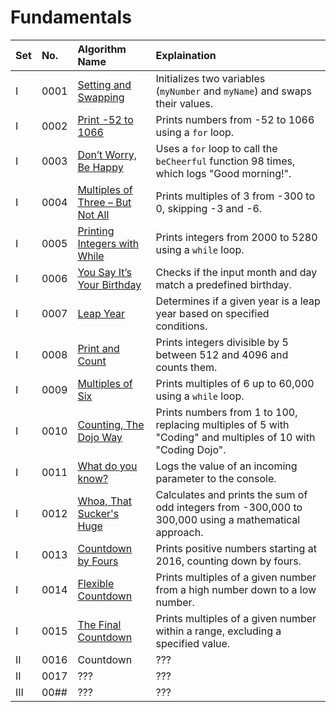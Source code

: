 # Fundamentals

| Set |   No.  | Algorithm Name | Explaination |
|:----|:-------|:---------------|:-------------|
|  I  |  0001  | [Setting and Swapping](0001-Setting-and-Swapping/) | Initializes two variables (`myNumber` and `myName`) and swaps their values. |
|  I  |  0002  | [Print -52 to 1066](0002-Print-neg52-to-1066/) | Prints numbers from -52 to 1066 using a `for` loop. |
|  I  |  0003  | [Don’t Worry, Be Happy](0003-Dont-Worry-Be-Happy/) | Uses a `for` loop to call the `beCheerful` function 98 times, which logs "Good morning!". |
|  I  |  0004  | [Multiples of Three – But Not All](0004-Multiples-of-Three-But-Not-All/) | Prints multiples of 3 from -300 to 0, skipping -3 and -6. |
|  I  |  0005  | [Printing Integers with While](0005-Printing-Integers-With-While/) | Prints integers from 2000 to 5280 using a `while` loop. |
|  I  |  0006  | [You Say It’s Your Birthday](0006-You-Say-its-Your-Birthday/) | Checks if the input month and day match a predefined birthday. |
|  I  |  0007  | [Leap Year](0007-Leap-Year/) | Determines if a given year is a leap year based on specified conditions. |
|  I  |  0008  | [Print and Count](0008-Print-and-Count/) | Prints integers divisible by 5 between 512 and 4096 and counts them. |
|  I  |  0009  | [Multiples of Six](0009-Multiples-of-Six/) | Prints multiples of 6 up to 60,000 using a `while` loop. |
|  I  |  0010  | [Counting, The Dojo Way](0010-Counting-The-Dojo-Way/) | Prints numbers from 1 to 100, replacing multiples of 5 with "Coding" and multiples of 10 with "Coding Dojo". |
|  I  |  0011  | [What do you know?](0011-What-do-you-know/) | Logs the value of an incoming parameter to the console. |
|  I  |  0012  | [Whoa, That Sucker's Huge](0012-Whoa-That-Suckers-Huge/) | Calculates and prints the sum of odd integers from -300,000 to 300,000 using a mathematical approach. |
|  I  |  0013  | [Countdown by Fours](0013-Countdown-by-Fours/) | Prints positive numbers starting at 2016, counting down by fours. |
|  I  |  0014  | [Flexible Countdown](0014-Flexible-Counter/) | Prints multiples of a given number from a high number down to a low number. |
|  I  |  0015  | [The Final Countdown](0015-The-Final-Countdown/) | Prints multiples of a given number within a range, excluding a specified value. |
|  II |  0016  | Countdown | ??? |
|  II |  0017  | ??? | ??? |
| III |  00##  | ??? | ??? |
